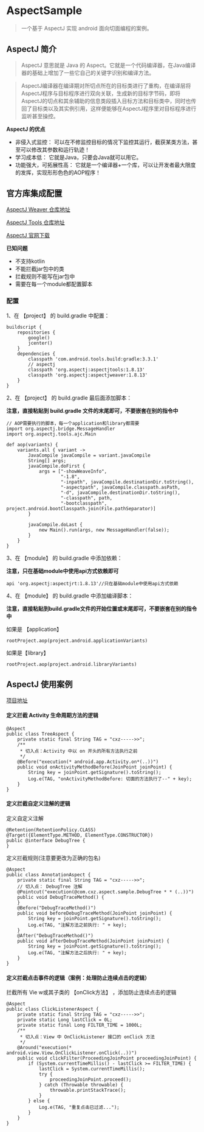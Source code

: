 # AspectSample

> 一个基于 AspectJ 实现 android 面向切面编程的案例。

## AspectJ 简介

> AspectJ 意思就是 Java 的 Aspect。它就是一个代码编译器，在Java编译器的基础上增加了一些它自己的关键字识别和编译方法。

> AspectJ编译器在编译期对所切点所在的目标类进行了重构，在编译层将AspectJ程序与目标程序进行双向关联，生成新的目标字节码，即将AspectJ的切点和其余辅助的信息类段插入目标方法和目标类中，同时也传回了目标类以及其实例引用，这样便能够在AspectJ程序里对目标程序进行监听甚至操控。

**AspectJ 的优点**

- 非侵入式监控： 可以在不修监控目标的情况下监控其运行，截获某类方法，甚至可以修改其参数和运行轨迹！
- 学习成本低： 它就是Java，只要会Java就可以用它。
- 功能强大，可拓展性高： 它就是一个编译器+一个库，可以让开发者最大限度的发挥，实现形形色色的AOP程序！


## 官方库集成配置

[AspectJ Weaver 仓库地址](https://mvnrepository.com/artifact/org.aspectj/aspectjweaver)

[AspectJ Tools 仓库地址 ](https://mvnrepository.com/artifact/org.aspectj/aspectjtools)

[AspectJ 官网下载](https://www.eclipse.org/aspectj/downloads.php)

**已知问题**
	
- 不支持kotlin
- 不能拦截jar包中的类
- 拦截规则不能写在jar包中
- 需要在每一个module都配置脚本

### 配置

1、在 【project】 的 build.gradle 中配置：

```
buildscript {
    repositories {
        google()
        jcenter() 
    }
    dependencies {
        classpath 'com.android.tools.build:gradle:3.3.1'
        // aspectj
        classpath 'org.aspectj:aspectjtools:1.8.13'
        classpath 'org.aspectj:aspectjweaver:1.8.13'
    }
}
```

2、在 【project】 的 build.gradle 最后面添加脚本： 

**注意，直接粘贴到 build.gradle 文件的末尾即可，不要嵌套在别的指令中**

```
// AOP需要执行的脚本，每一个application和library都需要
import org.aspectj.bridge.MessageHandler
import org.aspectj.tools.ajc.Main

def aop(variants) {
    variants.all { variant ->
        JavaCompile javaCompile = variant.javaCompile
        String[] args;
        javaCompile.doFirst {
            args = ["-showWeaveInfo",
                    "-1.8",
                    "-inpath", javaCompile.destinationDir.toString(),
                    "-aspectpath", javaCompile.classpath.asPath,
                    "-d", javaCompile.destinationDir.toString(),
                    "-classpath", path,
                    "-bootclasspath", project.android.bootClasspath.join(File.pathSeparator)]
        }

        javaCompile.doLast {
            new Main().run(args, new MessageHandler(false));
        }
    }
}
```

3、在 【module】 的 build.gradle 中添加依赖： 

**注意，只在基础module中使用api方式依赖即可**

```
api 'org.aspectj:aspectjrt:1.8.13'//只在基础module中使用api方式依赖
```

4、在 【module】 的 build.gradle 中添加编译脚本： 

**注意，直接粘贴到build.gradle文件的开始位置或末尾即可，不要嵌套在别的指令中**
 
如果是 【application】

```
rootProject.aop(project.android.applicationVariants)
```

如果是【library】

```
rootProject.aop(project.android.libraryVariants)
```

## AspectJ 使用案例

[项目地址](https://github.com/iceCola7/AspectSample)

#### 定义拦截 Activity 生命周期方法的逻辑

```
@Aspect  
public class TreeAspect {
    private static final String TAG = "cxz----->>";
    /**
     * 切入点：Activity 中以 on 开头的所有方法执行之前
     */
    @Before("execution(* android.app.Activity.on*(..))")
    public void onActivityMethodBefore(JoinPoint joinPoint) {
        String key = joinPoint.getSignature().toString();
        Log.e(TAG, "onActivityMethodBefore: 切面的方法执行了--" + key);
    }
}
```

#### 定义拦截自定义注解的逻辑

定义自定义注解

```
@Retention(RetentionPolicy.CLASS)
@Target({ElementType.METHOD, ElementType.CONSTRUCTOR})
public @interface DebugTree {
}
```

定义拦截规则(注意要更改为正确的包名)

```
@Aspect
public class AnnotationAspect {
    private static final String TAG = "cxz----->>";
    // 切入点： DebugTree 注解
    @Pointcut("execution(@com.cxz.aspect.sample.DebugTree * * (..))")
    public void DebugTraceMethod() {
    }
    @Before("DebugTraceMethod()")
    public void beforeDebugTraceMethod(JoinPoint joinPoint) {
        String key = joinPoint.getSignature().toString();
        Log.e(TAG, "注解方法之前执行: " + key);
    }
    @After("DebugTraceMethod()")
    public void afterDebugTraceMethod(JoinPoint joinPoint) {
        String key = joinPoint.getSignature().toString();
        Log.e(TAG, "注解方法之后执行: " + key);
    }
}
```

#### 定义拦截点击事件的逻辑（案例：处理防止连续点击的逻辑）

拦截所有 Vie w或其子类的 【onClick方法】 ，添加防止连续点击的逻辑

```
@Aspect
public class ClickListenerAspect {
    private static final String TAG = "cxz----->>";
    private static Long lastClick = 0L;
    private static final Long FILTER_TIME = 1000L;
    /**
     * 切入点：View 中 OnClickListener 接口的 onClick 方法
     */
    @Around("execution(* android.view.View.OnClickListener.onClick(..))")
    public void clickFilter(ProceedingJoinPoint proceedingJoinPoint) {
        if (System.currentTimeMillis() - lastClick >= FILTER_TIME) {
            lastClick = System.currentTimeMillis();
            try {
                proceedingJoinPoint.proceed();
            } catch (Throwable throwable) {
                throwable.printStackTrace();
            }
        } else {
            Log.e(TAG, "重复点击已过滤...");
        }
    }
}
```